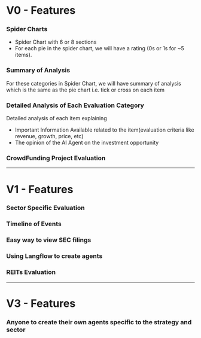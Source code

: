 # V0 - Features

### Spider Charts
- Spider Chart with 6 or 8 sections
- For each pie in the spider chart, we will have a rating (0s or 1s for ~5 items).

### Summary of Analysis
For these categories in Spider Chart, we will have summary of analysis which is the same as the pie chart i.e. 
tick or cross on each item


### Detailed Analysis of Each Evaluation Category
Detailed analysis of each item explaining
- Important Information Available related to the item(evaluation criteria like revenue, growth, price, etc)
- The opinion of the AI Agent on the investment opportunity

### CrowdFunding Project Evaluation

---


# V1 - Features 

### Sector Specific Evaluation

### Timeline of Events

### Easy way to view SEC filings

### Using Langflow to create agents

### REITs Evaluation


---

# V3 - Features

### Anyone to create their own agents specific to the strategy and sector




